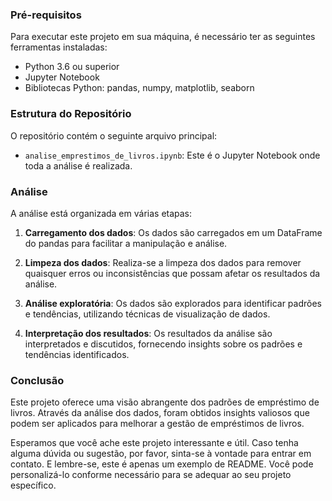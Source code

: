 ### Pré-requisitos

Para executar este projeto em sua máquina, é necessário ter as seguintes ferramentas instaladas:

- Python 3.6 ou superior
- Jupyter Notebook
- Bibliotecas Python: pandas, numpy, matplotlib, seaborn

### Estrutura do Repositório

O repositório contém o seguinte arquivo principal:

- `analise_emprestimos_de_livros.ipynb`: Este é o Jupyter Notebook onde toda a análise é realizada.

### Análise

A análise está organizada em várias etapas:

1. **Carregamento dos dados**: Os dados são carregados em um DataFrame do pandas para facilitar a manipulação e análise.

2. **Limpeza dos dados**: Realiza-se a limpeza dos dados para remover quaisquer erros ou inconsistências que possam afetar os resultados da análise.

3. **Análise exploratória**: Os dados são explorados para identificar padrões e tendências, utilizando técnicas de visualização de dados.

4. **Interpretação dos resultados**: Os resultados da análise são interpretados e discutidos, fornecendo insights sobre os padrões e tendências identificados.

### Conclusão

Este projeto oferece uma visão abrangente dos padrões de empréstimo de livros. Através da análise dos dados, foram obtidos insights valiosos que podem ser aplicados para melhorar a gestão de empréstimos de livros.

Esperamos que você ache este projeto interessante e útil. Caso tenha alguma dúvida ou sugestão, por favor, sinta-se à vontade para entrar em contato. E lembre-se, este é apenas um exemplo de README. Você pode personalizá-lo conforme necessário para se adequar ao seu projeto específico.
